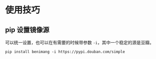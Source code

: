 # 使用技巧

## pip 设置镜像源

可以统一设置，也可以在有需要的时候带参数 `-i`，其中一个稳定的源是豆瓣。

```
pip install benimang -i https://pypi.douban.com/simple
```


<!-- 
向下整除 //

f-str 格式化
f"{12345:,}"

获取文件尺寸
os.path.getsize

获取图片尺寸
from PIL import Image
image = Image.open(file)
print(image.size)

for ... else ...

dict | dict 合并

-->